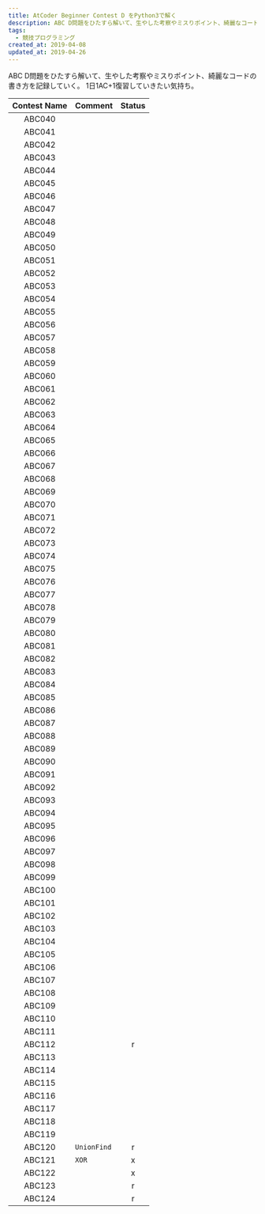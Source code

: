 ```yaml
---
title: AtCoder Beginner Contest D をPython3で解く
description: ABC D問題をひたすら解いて、生やした考察やミスりポイント、綺麗なコードの書き方を記録していく...
tags:
  - 競技プログラミング
created_at: 2019-04-08
updated_at: 2019-04-26
---
```


ABC D問題をひたすら解いて、生やした考察やミスりポイント、綺麗なコードの書き方を記録していく。
1日1AC+1復習していきたい気持ち。

|Contest Name|Comment|Status|
|:----:|----|:----:|
|ABC040|||
|ABC041|||
|ABC042|||
|ABC043|||
|ABC044|||
|ABC045|||
|ABC046|||
|ABC047|||
|ABC048|||
|ABC049|||
|ABC050|||
|ABC051|||
|ABC052|||
|ABC053|||
|ABC054|||
|ABC055|||
|ABC056|||
|ABC057|||
|ABC058|||
|ABC059|||
|ABC060|||
|ABC061|||
|ABC062|||
|ABC063|||
|ABC064|||
|ABC065|||
|ABC066|||
|ABC067|||
|ABC068|||
|ABC069|||
|ABC070|||
|ABC071|||
|ABC072|||
|ABC073|||
|ABC074|||
|ABC075|||
|ABC076|||
|ABC077|||
|ABC078|||
|ABC079|||
|ABC080|||
|ABC081|||
|ABC082|||
|ABC083|||
|ABC084|||
|ABC085|||
|ABC086|||
|ABC087|||
|ABC088|||
|ABC089|||
|ABC090|||
|ABC091|||
|ABC092|||
|ABC093|||
|ABC094|||
|ABC095|||
|ABC096|||
|ABC097|||
|ABC098|||
|ABC099|||
|ABC100|||
|ABC101|||
|ABC102|||
|ABC103|||
|ABC104|||
|ABC105|||
|ABC106|||
|ABC107|||
|ABC108|||
|ABC109|||
|ABC110|||
|ABC111|||
|ABC112||r|
|ABC113|||
|ABC114|||
|ABC115|||
|ABC116|||
|ABC117|||
|ABC118|||
|ABC119|||
|ABC120|`UnionFind`|r|
|ABC121|`XOR`|x|
|ABC122||x|
|ABC123||r|
|ABC124||r|